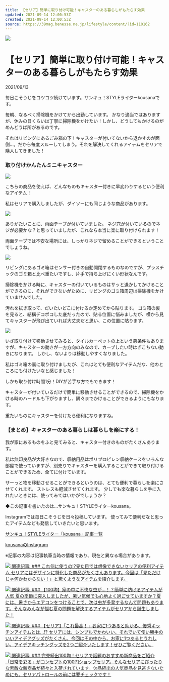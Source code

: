 ```yaml
---
title: 【セリア】簡単に取り付け可能！キャスターのある暮らしがもたらす効果
updated: 2021-09-14 12:00:53Z
created: 2021-09-14 12:00:53Z
source: https://39mag.benesse.ne.jp/lifestyle/content/?id=110162
---
```


 [![](https://img.benesse-cms.jp/thank-you/item/image/normal/f427aa3e-8006-404b-8e88-08b198316948.jpg?w=720&h=540&resize_type=cover&resize_mode=force)](https://39mag.benesse.ne.jp/lifestyle/content/gallery/?id=110162&img_id=f427aa3e-8006-404b-8e88-08b198316948.jpg)

#  【セリア】簡単に取り付け可能！キャスターのある暮らしがもたらす効果

2021/09/13

毎日こそうじをコツコツ続けています。サンキュ！STYLEライターkousanaです。

毎朝、なるべく掃除機をかけてから出勤しています。
かなり適当ではありますが、休みの日くらいは丁寧に掃除機をかけたい！しかし、どうしてもかけるのがめんどうば所があるのです。

それはリビングにあるごみ箱の下！キャスターが付いてないから退かすのが面倒…。だから毎度スルーしてしまう。それを解決してくれるアイテムをセリアで購入してきました！

###  取り付けかんたんミニキャスター

 [![](https://img.benesse-cms.jp/thank-you/item/image/normal/384d5a0a-e73b-4d46-a90a-cf2ce610fe50.jpg?w=720&h=540&resize_type=cover&resize_mode=force)](https://39mag.benesse.ne.jp/lifestyle/content/gallery/?id=110162&img_id=384d5a0a-e73b-4d46-a90a-cf2ce610fe50.jpg)

こちらの商品を使えば、どんなものもキャスター付きに早変わりするという便利なアイテム！

私はセリアで購入しましたが、ダイソーにも同じような商品があります。

 [![](https://img.benesse-cms.jp/thank-you/item/image/normal/c91d98e7-4cdb-45a3-9cd2-69436ad91d60.jpg?w=720&h=540&resize_type=cover&resize_mode=force)](https://39mag.benesse.ne.jp/lifestyle/content/gallery/?id=110162&img_id=c91d98e7-4cdb-45a3-9cd2-69436ad91d60.jpg)

ありがたいことに、両面テープが付いていました。
ネジ穴が付いているのでネジが必要かな？と思っていましたが、これなら本当に楽に取り付けられます！

両面テープでは不安な場所には、しっかりネジで留めることができるということでしょうね。

 [![](https://img.benesse-cms.jp/thank-you/item/image/normal/ec35e9e7-2b1e-4589-8214-2ec9dd32bada.jpg?w=720&h=540&resize_type=cover&resize_mode=force)](https://39mag.benesse.ne.jp/lifestyle/content/gallery/?id=110162&img_id=ec35e9e7-2b1e-4589-8214-2ec9dd32bada.jpg)

リビングにあるゴミ箱はセンサー付きの自動開閉するものなのですが、プラスチックのゴミ箱と比べ重たいですし、片手で持ち上げにくい形状なんです。

掃除機をかける時に、キャスターの付いているものはサッと退かしてかけることができるのに、それができないがために、リビングのゴミ箱周辺は掃除機をかけていませんでした。

汚れを拭き取って、だいたいどこに付けるか定めてから貼ります。
ゴミ箱の裏を見ると、結構デコボコした底だったので、貼る位置に悩みましたが、横から見てキャスターが飛び出ていれば大丈夫だと思い、この位置に貼ります。

 [![](https://img.benesse-cms.jp/thank-you/item/image/normal/61ff345b-ce48-44b4-b3e8-7d50c263732a.jpg?w=720&h=540&resize_type=cover&resize_mode=force)](https://39mag.benesse.ne.jp/lifestyle/content/gallery/?id=110162&img_id=61ff345b-ce48-44b4-b3e8-7d50c263732a.jpg)

いざ取り付けて移動させてみると、タイルカーペットの上という悪条件もありますが、キャスターの動きが一方方向のみなので、カーブしたい時はぎこちない動きになります。
しかし、ないよりは移動しやすくなりました。

私はゴミ箱の裏に取り付けましたが、これはとても便利なアイテムだな、他のところにも付けたいなと感じました！

しかも取り付け時間1分！DIYが苦手な方でもできます！

キャスターが付いているだけで簡単に移動させることができるので、掃除機をかける時のハードルも下がりますし、隅々までかけることができるようにもなります。

重たいものにキャスターを付けたら便利になりますね。

###  【まとめ】キャスターのある暮らしは暮らしを楽にする！

我が家にあるものをふと見てみると、キャスター付きのものがたくさんあります。

私は無印良品が大好きなので、収納用品はポリプロピレン収納ケースをいろんな部屋で使っていますが、別売りでキャスターを購入することができて取り付けることができるため、全てに付けています。

サーっと物を移動させることができるというのは、とても便利で暮らしを楽にさせてくれます。
ストレスも軽減させてくれます。
少しでも楽な暮らしを手に入れたいときには、使ってみてはいかがでしょうか？

◆この記事を書いたのは…サンキュ！STYLEライターkousana。

Instagramでは毎日こそうじを日々投稿しています。
使ってみて便利だなと思ったアイテムなども発信していきたいと思います。

 [サンキュ！STYLEライター「kousana」記事一覧](https://39.benesse.ne.jp/style/writer/3064/)

 [kousanaのInstagram](https://www.instagram.com/kumikato.0125/?hl=ja)

※記事の内容は記事執筆当時の情報であり、現在と異なる場合があります。

 [ ![](https://img.benesse-cms.jp/thank-you/item/image/normal/resized/resized_33921e11-94bd-4658-acbc-c7c96676eaef.jpg?w=100&h=100&resize_type=cover&resize_mode=force)  関連記事:  ### これ何に使うの!?見た目では想像できないセリアの便利アイテム  セリアにはデザインに特化した商品がたくさんあります。今回は「見ただけじゃ何かわからない！」と驚くようなアイテムを紹介します。](https://39mag.benesse.ne.jp/lifestyle/content/?id=106705)

 [ ![](https://img.benesse-cms.jp/thank-you/item/image/normal/resized/resized_32227623-d8d0-46b6-b7b2-3242778c032a.jpg?w=100&h=100&resize_type=cover&resize_mode=force)  関連記事:  ### 【100均】家の中に不快な虫が…！？簡単に防げるアイテムが人気  夏の季節に突入しましたが、暑い気候でも心地よく過ごせていますか？夏には、暑さからエアコンをつけることで、次は虫が多発するなんて問題もあります。そんなみんなが悩む夏の問題を解決するアイテムがセリアから誕生しました！](https://39mag.benesse.ne.jp/lifestyle/content/?id=106704)

 [ ![](https://img.benesse-cms.jp/thank-you/item/image/normal/resized/resized_9b3ef180-3c61-45fd-81c1-5fe77d2ddc8f.jpg?w=100&h=100&resize_type=cover&resize_mode=force)  関連記事:  ### 【セリア】「これ最高！」お家に1つあると助かる、優秀キッチンアイテムとは…!?  セリアには、シンプルでかわいい、それでいて使い勝手のいいアイデアグッズがたくさん。今回はその中から、お家に1つあるとうれしい、アイデアキッチングッズを2つご紹介いたします！ぜひご覧ください。](https://39mag.benesse.ne.jp/lifestyle/content/?id=106673)

 [ ![](https://img.benesse-cms.jp/thank-you/item/image/normal/resized/resized_f20ebd41-95e6-49a0-8e79-2c64cc9e02e4.jpg?w=100&h=100&resize_type=cover&resize_mode=force)  関連記事:  ### 完売続出100均！セリアで話題のおすすめ新商品をご紹介  「日常を彩る」がコンセプトの100円ショップセリア。そんなセリアにぴったりな素敵な新商品が続々と入荷されています。欠品続出の人気商品を見逃さないためにも、セリアパトロールの前には要チェックです！](https://39mag.benesse.ne.jp/lifestyle/content/?id=18393)